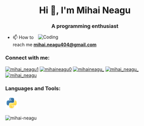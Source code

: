 <h1 align="center">Hi 👋, I'm Mihai Neagu</h1>
<h3 align="center">A programming enthusiast</h3>
<img align="right" alt="Coding" width="400" src="https://cdn.dribbble.com/users/330915/screenshots/3587000/10_coding_dribbble.gif">

- 📫 How to reach me **mihai.neagu404@gmail.com**

<h3 align="left">Connect with me:</h3>
<p align="left">
<a href="https://twitter.com/mihai_neagu1" target="blank"><img align="center" src="https://raw.githubusercontent.com/rahuldkjain/github-profile-readme-generator/master/src/images/icons/Social/twitter.svg" alt="mihai_neagu1" height="30" width="40" /></a>
<a href="https://fb.com/mihaineagu0" target="blank"><img align="center" src="https://raw.githubusercontent.com/rahuldkjain/github-profile-readme-generator/master/src/images/icons/Social/facebook.svg" alt="mihaineagu0" height="30" width="40" /></a>
<a href="https://instagram.com/mihaineagu_" target="blank"><img align="center" src="https://raw.githubusercontent.com/rahuldkjain/github-profile-readme-generator/master/src/images/icons/Social/instagram.svg" alt="mihaineagu_" height="30" width="40" /></a>
<a href="https://www.hackerrank.com/mihai_neagu_" target="blank"><img align="center" src="https://raw.githubusercontent.com/rahuldkjain/github-profile-readme-generator/master/src/images/icons/Social/hackerrank.svg" alt="mihai_neagu_" height="30" width="40" /></a>
<a href="https://www.leetcode.com/mihai_neagu" target="blank"><img align="center" src="https://raw.githubusercontent.com/rahuldkjain/github-profile-readme-generator/master/src/images/icons/Social/leet-code.svg" alt="mihai_neagu" height="30" width="40" /></a>
</p>

<h3 align="left">Languages and Tools:</h3>
<p align="left"> <a href="https://www.python.org" target="_blank" rel="noreferrer"> <img src="https://raw.githubusercontent.com/devicons/devicon/master/icons/python/python-original.svg" alt="python" width="40" height="40"/> </a> </p>

<p><img align="center" src="https://github-readme-stats.vercel.app/api/top-langs?username=mihai-neagu&show_icons=true&locale=en&layout=compact" alt="mihai-neagu" /></p>
